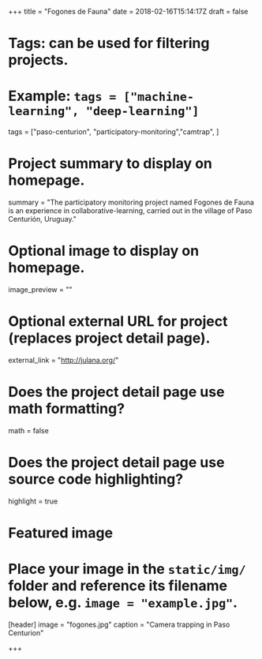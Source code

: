 +++
  title = "Fogones de Fauna"
  date = 2018-02-16T15:14:17Z
  draft = false
  
  # Tags: can be used for filtering projects.
  # Example: `tags = ["machine-learning", "deep-learning"]`
  tags = ["paso-centurion", "participatory-monitoring","camtrap", ]
  
  # Project summary to display on homepage.
  summary = "The participatory monitoring project named Fogones de Fauna is an experience in collaborative-learning, carried out in the village of Paso Centurión, Uruguay."
  
  # Optional image to display on homepage.
  image_preview = ""
  
  # Optional external URL for project (replaces project detail page).
  external_link = "http://julana.org/"
  
  # Does the project detail page use math formatting?
  math = false
  
  # Does the project detail page use source code highlighting?
  highlight = true
  
  # Featured image
  # Place your image in the `static/img/` folder and reference its filename below, e.g. `image = "example.jpg"`.
  [header]
  image = "fogones.jpg"
  caption = "Camera trapping in Paso Centurion"
  
  +++
